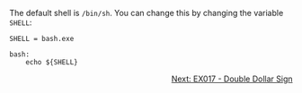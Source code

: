 The default shell is `/bin/sh`. You can change this by changing the variable `SHELL`:

```make
SHELL = bash.exe

bash:
	echo ${SHELL}
```

<p align="right">
	<a href="https://github.com/AmrElsayyad/makefile-tutorial/tree/main/EX017%20-%20Double%20Dollar%20Sign" id="EX017">
		Next: EX017 - Double Dollar Sign
	</a>
</p>
